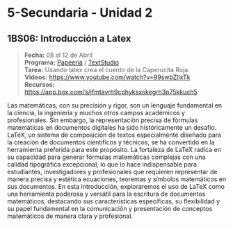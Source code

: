 # 5-Secundaria - Unidad 2

<div class="currentTheme">

## 1BS06: Introducción a Latex

> <i class="bi bi-calendar"></i> **Fecha:** 08 al 12 de Abril<br><i class="bi bi-laptop"></i> **Programa:** [Papeeria](https://papeeria.com/ "Title") / [TextStudio](https://www.texstudio.org/)<br><i class="bi bi-clipboard-check"></i> **Tarea:** Usando latex crea el cuento de la Caperucita Roja. <br><i class="bi bi-youtube txt-red"></i> **Videos:** https://www.youtube.com/watch?v=99swbZlIxTk<br><i class="bi bi-files"></i> **Recursos:** https://app.box.com/s/jfmtavrh9cphyksxokegrh3p75kkuch5

Las matemáticas, con su precisión y rigor, son un lenguaje fundamental en la ciencia, la ingeniería y muchos otros campos académicos y profesionales. Sin embargo, la representación precisa de fórmulas matemáticas en documentos digitales ha sido históricamente un desafío. LaTeX, un sistema de composición de textos especialmente diseñado para la creación de documentos científicos y técnicos, se ha convertido en la herramienta preferida para este propósito. La fortaleza de LaTeX radica en su capacidad para generar fórmulas matemáticas complejas con una calidad tipográfica excepcional, lo que lo hace indispensable para estudiantes, investigadores y profesionales que requieren representar de manera precisa y estética ecuaciones, teoremas y símbolos matemáticos en sus documentos. En esta introducción, exploraremos el uso de LaTeX como una herramienta poderosa y versátil para la escritura de documentos matemáticos, destacando sus características específicas, su flexibilidad y su papel fundamental en la comunicación y presentación de conceptos matemáticos de manera clara y profesional.

</div>